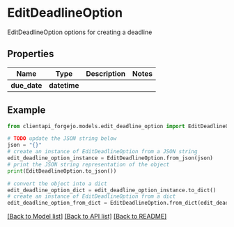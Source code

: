 # EditDeadlineOption

EditDeadlineOption options for creating a deadline

## Properties

Name | Type | Description | Notes
------------ | ------------- | ------------- | -------------
**due_date** | **datetime** |  | 

## Example

```python
from clientapi_forgejo.models.edit_deadline_option import EditDeadlineOption

# TODO update the JSON string below
json = "{}"
# create an instance of EditDeadlineOption from a JSON string
edit_deadline_option_instance = EditDeadlineOption.from_json(json)
# print the JSON string representation of the object
print(EditDeadlineOption.to_json())

# convert the object into a dict
edit_deadline_option_dict = edit_deadline_option_instance.to_dict()
# create an instance of EditDeadlineOption from a dict
edit_deadline_option_from_dict = EditDeadlineOption.from_dict(edit_deadline_option_dict)
```
[[Back to Model list]](../README.md#documentation-for-models) [[Back to API list]](../README.md#documentation-for-api-endpoints) [[Back to README]](../README.md)


